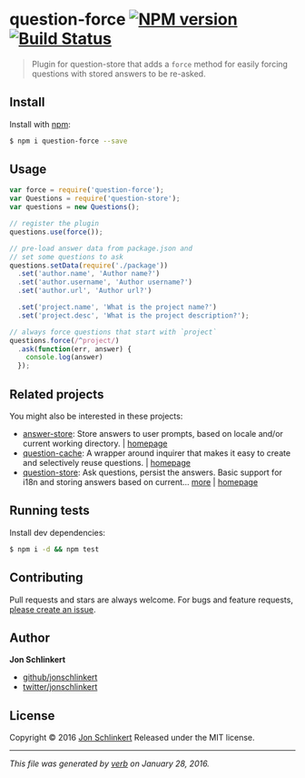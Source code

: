 # question-force [![NPM version](https://img.shields.io/npm/v/question-force.svg)](https://www.npmjs.com/package/question-force) [![Build Status](https://img.shields.io/travis/jonschlinkert/question-force.svg)](https://travis-ci.org/jonschlinkert/question-force)

> Plugin for question-store that adds a `force` method for easily forcing questions with stored answers to be re-asked.

## Install

Install with [npm](https://www.npmjs.com/):

```sh
$ npm i question-force --save
```

## Usage

```js
var force = require('question-force');
var Questions = require('question-store');
var questions = new Questions();

// register the plugin
questions.use(force());

// pre-load answer data from package.json and 
// set some questions to ask
questions.setData(require('./package'))
  .set('author.name', 'Author name?')
  .set('author.username', 'Author username?')
  .set('author.url', 'Author url?')

  .set('project.name', 'What is the project name?')
  .set('project.desc', 'What is the project description?');

// always force questions that start with `project`
questions.force(/^project/)
  .ask(function(err, answer) {
    console.log(answer)
  });
```

## Related projects

You might also be interested in these projects:

* [answer-store](https://www.npmjs.com/package/answer-store): Store answers to user prompts, based on locale and/or current working directory. | [homepage](https://github.com/jonschlinkert/answer-store)
* [question-cache](https://www.npmjs.com/package/question-cache): A wrapper around inquirer that makes it easy to create and selectively reuse questions. | [homepage](https://github.com/jonschlinkert/question-cache)
* [question-store](https://www.npmjs.com/package/question-store): Ask questions, persist the answers. Basic support for i18n and storing answers based on current… [more](https://www.npmjs.com/package/question-store) | [homepage](https://github.com/jonschlinkert/question-store)

## Running tests

Install dev dependencies:

```sh
$ npm i -d && npm test
```

## Contributing

Pull requests and stars are always welcome. For bugs and feature requests, [please create an issue](https://github.com/jonschlinkert/question-force/issues/new).

## Author

**Jon Schlinkert**

* [github/jonschlinkert](https://github.com/jonschlinkert)
* [twitter/jonschlinkert](http://twitter.com/jonschlinkert)

## License

Copyright © 2016 [Jon Schlinkert](https://github.com/jonschlinkert)
Released under the MIT license.

***

_This file was generated by [verb](https://github.com/verbose/verb) on January 28, 2016._